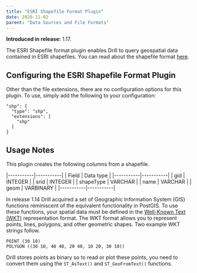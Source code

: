 ```yaml
---
title: "ESRI Shapefile Format Plugin"
date: 2020-11-02
parent: "Data Sources and File Formats"
---
```


**Introduced in release:** 1.17.

The ESRI Shapefile format plugin enables Drill to query geospatial data contained in ESRI shapefiles.  You can read about the shapefile format [here](https://en.wikipedia.org/wiki/Shapefile).  

## Configuring the ESRI Shapefile Format Plugin

Other than the file extensions, there are no configuration options for this plugin. To use, simply add the following to your configuration:

    "shp": {
      "type": "shp",
      "extensions": [
        "shp"
      ]
    }

## Usage Notes

This plugin creates the following columns from a shapefile.

|-----------|-----------|
| Field     | Data type |
|-----------|-----------|
| gid       | INTEGER   |
| srid      | INTEGER   |
| shapeType | VARCHAR   |
| name      | VARCHAR   |
| geom      | VARBINARY |
|-----------|-----------|

In release 1.14 Drill acquired a set of Geographic Information System (GIS) functions reminiscent of the equivalent functionality in PostGIS.  To use these functions, your spatial data must be defined in the [Well-Known Text (WKT)](https://en.wikipedia.org/wiki/Well-known_text) representation format.  The WKT format allows you to represent points, lines, polygons, and other geometric shapes.  Two example WKT strings follow.

    POINT (30 10)
    POLYGON ((30 10, 40 40, 20 40, 10 20, 30 10))

Drill stores points as binary so to read or plot these points, you need to convert them using the `ST_AsText()` and `ST_GeoFromText()` functions. <!-- TODO: provide a link to a description of Drill's GIS functions -->

